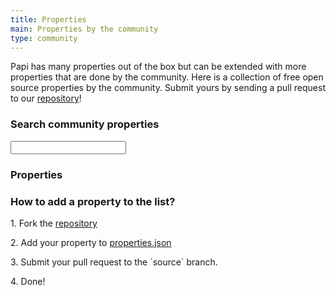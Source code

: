 ```yaml
---
title: Properties
main: Properties by the community
type: community
---
```


<p>Papi has many properties out of the box but can be extended with more properties that are done by the community. Here is a collection of free open source properties by the community. Submit yours by sending a pull request to our <a href="https://github.com/wp-papi/wp-papi.github.io/blob/source/src/community/properties.md">repository</a>!</p>

<div class="community-properties">
  <h3>Search community properties</h3>
  <input id="search" name="search" type="search" />

  <h3>Properties</h3>
  <ul></ul>

  <h3>How to add a property to the list?</h3>
  <p class="no-margin">1. Fork the <a href="ttps://github.com/wp-papi/wp-papi.github.io">repository</a></p>
  <p class="no-margin">2. Add your property to <a href="https://github.com/wp-papi/wp-papi.github.io/blob/source/src/properties.json">properties.json</a></p>
  <p class="no-margin">3. Submit your pull request to the `source` branch.</p>
  <p class="no-margin">4. Done!</p>
</div>
